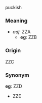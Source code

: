 puckish
### Meaning
+ _adj_: ZZA
    + __eg__: ZZB

### Origin

ZZC

### Synonym

__eg__: ZZD

+ ZZE


